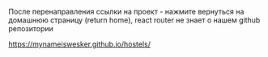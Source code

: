 После перенаправления ссылки на проект - нажмите вернуться на домашнюю страницу (return home), react router не знает о нашем github репозитории

https://mynameiswesker.github.io/hostels/
